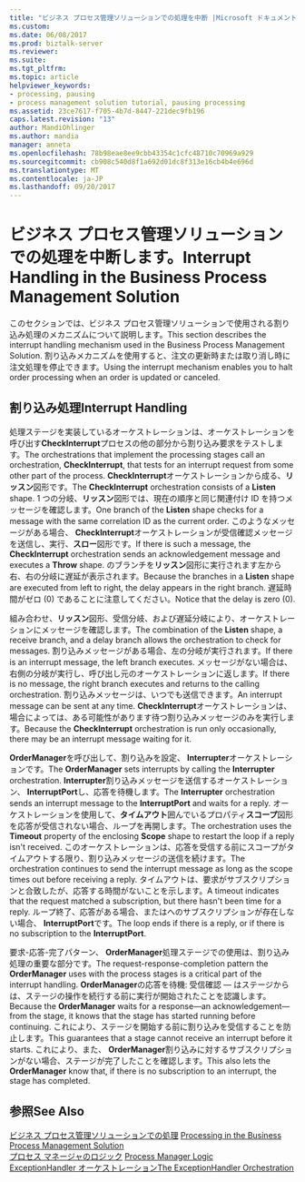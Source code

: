 ```yaml
---
title: "ビジネス プロセス管理ソリューションでの処理を中断 |Microsoft ドキュメント"
ms.custom: 
ms.date: 06/08/2017
ms.prod: biztalk-server
ms.reviewer: 
ms.suite: 
ms.tgt_pltfrm: 
ms.topic: article
helpviewer_keywords:
- processing, pausing
- process management solution tutorial, pausing processing
ms.assetid: 23ce7617-f705-4b7d-8447-221dec9fb196
caps.latest.revision: "13"
author: MandiOhlinger
ms.author: mandia
manager: anneta
ms.openlocfilehash: 78b98eae8ee9cbb43354c1cfc48710c70969a929
ms.sourcegitcommit: cb908c540d8f1a692d01dc8f313e16cb4b4e696d
ms.translationtype: MT
ms.contentlocale: ja-JP
ms.lasthandoff: 09/20/2017
---
```

# <a name="interrupt-handling-in-the-business-process-management-solution"></a><span data-ttu-id="679b4-102">ビジネス プロセス管理ソリューションでの処理を中断します。</span><span class="sxs-lookup"><span data-stu-id="679b4-102">Interrupt Handling in the Business Process Management Solution</span></span>
<span data-ttu-id="679b4-103">このセクションでは、ビジネス プロセス管理ソリューションで使用される割り込み処理のメカニズムについて説明します。</span><span class="sxs-lookup"><span data-stu-id="679b4-103">This section describes the interrupt handling mechanism used in the Business Process Management Solution.</span></span> <span data-ttu-id="679b4-104">割り込みメカニズムを使用すると、注文の更新時または取り消し時に注文処理を停止できます。</span><span class="sxs-lookup"><span data-stu-id="679b4-104">Using the interrupt mechanism enables you to halt order processing when an order is updated or canceled.</span></span>  
  
## <a name="interrupt-handling"></a><span data-ttu-id="679b4-105">割り込み処理</span><span class="sxs-lookup"><span data-stu-id="679b4-105">Interrupt Handling</span></span>  
 <span data-ttu-id="679b4-106">処理ステージを実装しているオーケストレーションは、オーケストレーションを呼び出す**CheckInterrupt**プロセスの他の部分から割り込み要求をテストします。</span><span class="sxs-lookup"><span data-stu-id="679b4-106">The orchestrations that implement the processing stages call an orchestration, **CheckInterrupt**, that tests for an interrupt request from some other part of the process.</span></span> <span data-ttu-id="679b4-107">**CheckInterrupt**オーケストレーションから成る、**リッスン**図形です。</span><span class="sxs-lookup"><span data-stu-id="679b4-107">The **CheckInterrupt** orchestration consists of a **Listen** shape.</span></span> <span data-ttu-id="679b4-108">1 つの分岐、**リッスン**図形では、現在の順序と同じ関連付け ID を持つメッセージを確認します。</span><span class="sxs-lookup"><span data-stu-id="679b4-108">One branch of the **Listen** shape checks for a message with the same correlation ID as the current order.</span></span> <span data-ttu-id="679b4-109">このようなメッセージがある場合、 **CheckInterrupt**オーケストレーションが受信確認メッセージを送信し、実行、**スロー**図形です。</span><span class="sxs-lookup"><span data-stu-id="679b4-109">If there is such a message, the **CheckInterrupt** orchestration sends an acknowledgement message and executes a **Throw** shape.</span></span> <span data-ttu-id="679b4-110">のブランチを**リッスン**図形に実行されます左から右、右の分岐に遅延が表示されます。</span><span class="sxs-lookup"><span data-stu-id="679b4-110">Because the branches in a **Listen** shape are executed from left to right, the delay appears in the right branch.</span></span> <span data-ttu-id="679b4-111">遅延時間がゼロ (0) であることに注意してください。</span><span class="sxs-lookup"><span data-stu-id="679b4-111">Notice that the delay is zero (0).</span></span>  
  
 <span data-ttu-id="679b4-112">組み合わせ、**リッスン**図形、受信分岐、および遅延分岐により、オーケストレーションにメッセージを確認します。</span><span class="sxs-lookup"><span data-stu-id="679b4-112">The combination of the **Listen** shape, a receive branch, and a delay branch allows the orchestration to check for messages.</span></span> <span data-ttu-id="679b4-113">割り込みメッセージがある場合、左の分岐が実行されます。</span><span class="sxs-lookup"><span data-stu-id="679b4-113">If there is an interrupt message, the left branch executes.</span></span> <span data-ttu-id="679b4-114">メッセージがない場合は、右側の分岐が実行し、呼び出し元のオーケストレーションに返します。</span><span class="sxs-lookup"><span data-stu-id="679b4-114">If there is no message, the right branch executes and returns to the calling orchestration.</span></span> <span data-ttu-id="679b4-115">割り込みメッセージは、いつでも送信できます。</span><span class="sxs-lookup"><span data-stu-id="679b4-115">An interrupt message can be sent at any time.</span></span> <span data-ttu-id="679b4-116">**CheckInterrupt**オーケストレーションは、場合によっては、ある可能性があります待つ割り込みメッセージのみを実行します。</span><span class="sxs-lookup"><span data-stu-id="679b4-116">Because the **CheckInterrupt** orchestration is run only occasionally, there may be an interrupt message waiting for it.</span></span>  
  
 <span data-ttu-id="679b4-117">**OrderManager**を呼び出して、割り込みを設定、 **Interrupter**オーケストレーションです。</span><span class="sxs-lookup"><span data-stu-id="679b4-117">The **OrderManager** sets interrupts by calling the **Interrupter** orchestration.</span></span> <span data-ttu-id="679b4-118">**Interrupter**割り込みメッセージを送信するオーケストレーション、 **InterruptPort**し、応答を待機します。</span><span class="sxs-lookup"><span data-stu-id="679b4-118">The **Interrupter** orchestration sends an interrupt message to the **InterruptPort** and waits for a reply.</span></span> <span data-ttu-id="679b4-119">オーケストレーションを使用して、**タイムアウト**囲んでいるプロパティ**スコープ**図形を応答が受信されない場合、ループを再開します。</span><span class="sxs-lookup"><span data-stu-id="679b4-119">The orchestration uses the **Timeout** property of the enclosing **Scope** shape to restart the loop if a reply isn't received.</span></span> <span data-ttu-id="679b4-120">このオーケストレーションは、応答を受信する前にスコープがタイムアウトする限り、割り込みメッセージの送信を続けます。</span><span class="sxs-lookup"><span data-stu-id="679b4-120">The orchestration continues to send the interrupt message as long as the scope times out before receiving a reply.</span></span> <span data-ttu-id="679b4-121">タイムアウトは、要求がサブスクリプションと合致したが、応答する時間がないことを示します。</span><span class="sxs-lookup"><span data-stu-id="679b4-121">A timeout indicates that the request matched a subscription, but there hasn't been time for a reply.</span></span> <span data-ttu-id="679b4-122">ループ終了、応答がある場合、またはへのサブスクリプションが存在しない場合、 **InterruptPort**です。</span><span class="sxs-lookup"><span data-stu-id="679b4-122">The loop ends if there is a reply, or if there is no subscription to the **InterruptPort**.</span></span>  
  
 <span data-ttu-id="679b4-123">要求-応答-完了パターン、 **OrderManager**処理ステージでの使用は、割り込み処理の重要な部分です。</span><span class="sxs-lookup"><span data-stu-id="679b4-123">The request-response-completion pattern the **OrderManager** uses with the process stages is a critical part of the interrupt handling.</span></span> <span data-ttu-id="679b4-124">**OrderManager**の応答を待機: 受信確認 — はステージからは、ステージの操作を続行する前に実行が開始されたことを認識します。</span><span class="sxs-lookup"><span data-stu-id="679b4-124">Because the **OrderManager** waits for a response—an acknowledgement—from the stage, it knows that the stage has started running before continuing.</span></span> <span data-ttu-id="679b4-125">これにより、ステージを開始する前に割り込みを受信することを防止します。</span><span class="sxs-lookup"><span data-stu-id="679b4-125">This guarantees that a stage cannot receive an interrupt before it starts.</span></span> <span data-ttu-id="679b4-126">これにより、また、 **OrderManager**割り込みに対するサブスクリプションがない場合、ステージが完了したことを確認します。</span><span class="sxs-lookup"><span data-stu-id="679b4-126">This also lets the **OrderManager** know that, if there is no subscription to an interrupt, the stage has completed.</span></span>  
  
## <a name="see-also"></a><span data-ttu-id="679b4-127">参照</span><span class="sxs-lookup"><span data-stu-id="679b4-127">See Also</span></span>  
 <span data-ttu-id="679b4-128">[ビジネス プロセス管理ソリューションでの処理](../core/processing-in-the-business-process-management-solution.md) </span><span class="sxs-lookup"><span data-stu-id="679b4-128">[Processing in the Business Process Management Solution](../core/processing-in-the-business-process-management-solution.md) </span></span>  
 <span data-ttu-id="679b4-129">[プロセス マネージャのロジック](../core/process-manager-logic.md) </span><span class="sxs-lookup"><span data-stu-id="679b4-129">[Process Manager Logic](../core/process-manager-logic.md) </span></span>  
 [<span data-ttu-id="679b4-130">ExceptionHandler オーケストレーション</span><span class="sxs-lookup"><span data-stu-id="679b4-130">The ExceptionHandler Orchestration</span></span>](../core/the-exceptionhandler-orchestration.md)
